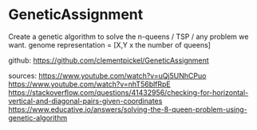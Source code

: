 # GeneticAssignment

Create a genetic algorithm to solve the n-queens / TSP / any problem we want.
genome representation = [X,Y x the number of queens]

github:
https://github.com/clementpickel/GeneticAssignment

sources:
https://www.youtube.com/watch?v=uQj5UNhCPuo
https://www.youtube.com/watch?v=nhT56blfRpE
https://stackoverflow.com/questions/41432956/checking-for-horizontal-vertical-and-diagonal-pairs-given-coordinates
https://www.educative.io/answers/solving-the-8-queen-problem-using-genetic-algorithm
